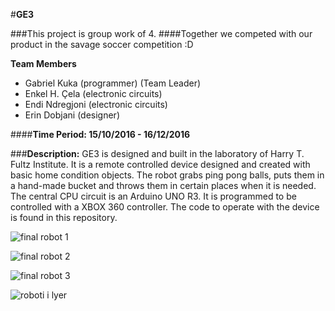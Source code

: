 #**GE3**

###This project is group work of 4.
####Together we competed with our product in the savage soccer competition :D

__Team Members__
* Gabriel Kuka    (programmer) (Team Leader)
* Enkel H. Çela   (electronic circuits)
* Endi Ndregjoni  (electronic circuits)
* Erin Dobjani    (designer)

####**Time Period: 15/10/2016 - 16/12/2016**

###__Description:__
GE3 is designed and built in the laboratory of Harry T. Fultz Institute. It is a remote controlled device designed and created with basic home condition objects. The robot grabs ping pong balls, puts them in a hand-made bucket and throws them in certain places when it is needed. The central CPU circuit is an Arduino UNO R3. It is programmed to be controlled with a XBOX 360 controller. The code to operate with the device is found in this repository. 

![final robot 1](https://cloud.githubusercontent.com/assets/17888328/21582606/3a7662b6-d05f-11e6-8e42-ff468ac1026a.jpg)

![final robot 2](https://cloud.githubusercontent.com/assets/17888328/21582607/3a76a0d2-d05f-11e6-836b-621830a68c2a.jpg)

![final robot 3](https://cloud.githubusercontent.com/assets/17888328/21582609/3a9301aa-d05f-11e6-8980-75494008a851.jpg)

![roboti i lyer](https://cloud.githubusercontent.com/assets/17888328/21582608/3a90d2c2-d05f-11e6-9680-4dd2f59f9af3.jpg)

